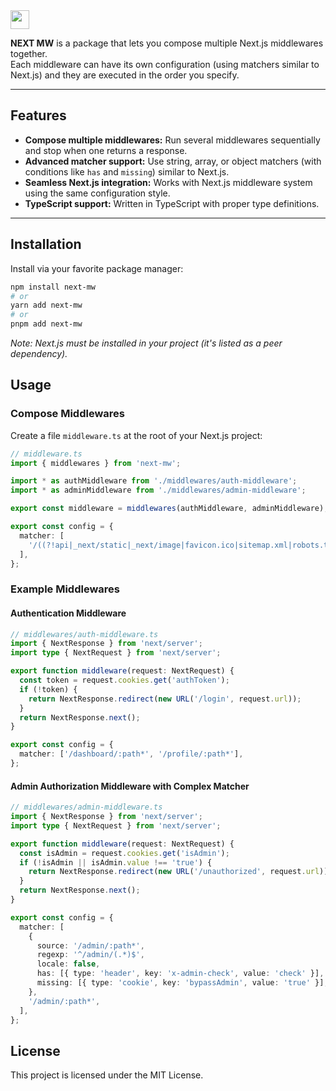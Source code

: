 <img src="https://next-mw-docs.vercel.app/logo-light.png" style="height:30px;" />

<br />

**NEXT MW** is a package that lets you compose multiple Next.js middlewares together.  
Each middleware can have its own configuration (using matchers similar to Next.js) and they are executed in the order you specify.

---

## Features

- **Compose multiple middlewares:** Run several middlewares sequentially and stop when one returns a response.
- **Advanced matcher support:** Use string, array, or object matchers (with conditions like `has` and `missing`) similar to Next.js.
- **Seamless Next.js integration:** Works with Next.js middleware system using the same configuration style.
- **TypeScript support:** Written in TypeScript with proper type definitions.

---

## Installation

Install via your favorite package manager:

```bash
npm install next-mw
# or
yarn add next-mw
# or
pnpm add next-mw
```

_Note: Next.js must be installed in your project (it's listed as a peer dependency)._

## Usage

### Compose Middlewares

Create a file `middleware.ts` at the root of your Next.js project:

```typescript
// middleware.ts
import { middlewares } from 'next-mw';

import * as authMiddleware from './middlewares/auth-middleware';
import * as adminMiddleware from './middlewares/admin-middleware';

export const middleware = middlewares(authMiddleware, adminMiddleware);

export const config = {
  matcher: [
    '/((?!api|_next/static|_next/image|favicon.ico|sitemap.xml|robots.txt).*)',
  ],
};
```

### Example Middlewares

#### Authentication Middleware

```typescript
// middlewares/auth-middleware.ts
import { NextResponse } from 'next/server';
import type { NextRequest } from 'next/server';

export function middleware(request: NextRequest) {
  const token = request.cookies.get('authToken');
  if (!token) {
    return NextResponse.redirect(new URL('/login', request.url));
  }
  return NextResponse.next();
}

export const config = {
  matcher: ['/dashboard/:path*', '/profile/:path*'],
};
```

#### Admin Authorization Middleware with Complex Matcher

```typescript
// middlewares/admin-middleware.ts
import { NextResponse } from 'next/server';
import type { NextRequest } from 'next/server';

export function middleware(request: NextRequest) {
  const isAdmin = request.cookies.get('isAdmin');
  if (!isAdmin || isAdmin.value !== 'true') {
    return NextResponse.redirect(new URL('/unauthorized', request.url));
  }
  return NextResponse.next();
}

export const config = {
  matcher: [
    {
      source: '/admin/:path*',
      regexp: '^/admin/(.*)$',
      locale: false,
      has: [{ type: 'header', key: 'x-admin-check', value: 'check' }],
      missing: [{ type: 'cookie', key: 'bypassAdmin', value: 'true' }],
    },
    '/admin/:path*',
  ],
};
```

## License

This project is licensed under the MIT License.
